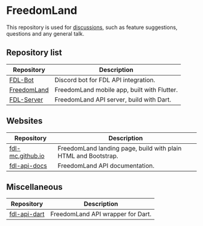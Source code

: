 # FreedomLand

This repository is used for [discussions](https://github.com/fdl-mc/fdl-mc/discussions), 
such as feature suggestions, questions and any general talk.


## Repository list

Repository                                                          | Description
-----------                                                         | ------------
[FDL-Bot](https://github.com/fdl-mc/fdl-bot)                        | Discord bot for FDL API integration.
[FreedomLand](https://github.com/fdl-mc/freedomland)                | FreedomLand mobile app, built with Flutter.
[FDL-Server](https://github.com/fdl-mc/fdl-server)                  | FreedomLand API server, build with Dart.


## Websites

Repository                                                          | Description
-----------                                                         | ------------
[fdl-mc.github.io](https://github.com/fdl-mc/fdl-mc.github.io)      | FreedomLand landing page, build with plain HTML and Bootstrap.
[fdl-api-docs](https://github.com/fdl-mc/fdl-api-docs)              | FreedomLand API documentation.


## Miscellaneous

Repository                                                          | Description
-----------                                                         | ------------
[fdl-api-dart](https://github.com/fdl-mc/fdl-api-dart)              | FreedomLand API wrapper for Dart.
